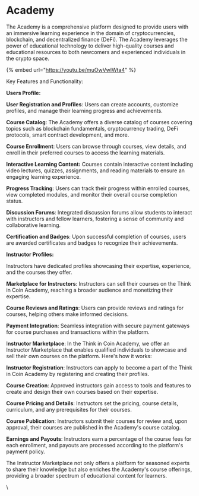 # Academy

The Academy is a comprehensive platform designed to provide users with an immersive learning experience in the domain of cryptocurrencies, blockchain, and decentralized finance (DeFi). The Academy leverages the power of educational technology to deliver high-quality courses and educational resources to both newcomers and experienced individuals in the crypto space.

{% embed url="https://youtu.be/muOwVwlWta4" %}

Key Features and Functionality:

**Users Profile:**&#x20;

**User Registration and Profiles**: Users can create accounts, customize profiles, and manage their learning progress and achievements.

**Course Catalog**: The Academy offers a diverse catalog of courses covering topics such as blockchain fundamentals, cryptocurrency trading, DeFi protocols, smart contract development, and more.

**Course Enrollment**: Users can browse through courses, view details, and enroll in their preferred courses to access the learning materials.

**Interactive Learning Content:** Courses contain interactive content including video lectures, quizzes, assignments, and reading materials to ensure an engaging learning experience.

**Progress Tracking**: Users can track their progress within enrolled courses, view completed modules, and monitor their overall course completion status.

**Discussion Forums**: Integrated discussion forums allow students to interact with instructors and fellow learners, fostering a sense of community and collaborative learning.

**Certification and Badges**: Upon successful completion of courses, users are awarded certificates and badges to recognize their achievements.



**Instructor Profiles:**

Instructors have dedicated profiles showcasing their expertise, experience, and the courses they offer.

**Marketplace for Instructors**: Instructors can sell their courses on the Think in Coin Academy, reaching a broader audience and monetizing their expertise.

**Course Reviews and Ratings**: Users can provide reviews and ratings for courses, helping others make informed decisions.

**Payment Integration**: Seamless integration with secure payment gateways for course purchases and transactions within the platform.

I**nstructor Marketplace**: In the Think in Coin Academy, we offer an Instructor Marketplace that enables qualified individuals to showcase and sell their own courses on the platform. Here's how it works:

**Instructor Registration**: Instructors can apply to become a part of the Think in Coin Academy by registering and creating their profiles.

**Course Creation**: Approved instructors gain access to tools and features to create and design their own courses based on their expertise.

**Course Pricing and Details**: Instructors set the pricing, course details, curriculum, and any prerequisites for their courses.

**Course Publication**: Instructors submit their courses for review and, upon approval, their courses are published in the Academy's course catalog.

**Earnings and Payouts**: Instructors earn a percentage of the course fees for each enrollment, and payouts are processed according to the platform's payment policy.

The Instructor Marketplace not only offers a platform for seasoned experts to share their knowledge but also enriches the Academy's course offerings, providing a broader spectrum of educational content for learners.

\
